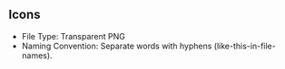 ## Icons

* File Type: Transparent PNG
* Naming Convention: Separate words with hyphens (like-this-in-file-names).